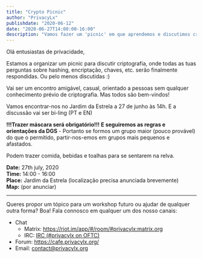```yaml
---
title: "Crypto Picnic"
author: "PrivacyLx"
publishdate: "2020-06-12"
date: "2020-06-27T14:00:00-16:00"
description: "Vamos fazer um 'picnic' em que aprendemos e discutimos criptografia."
---
```


Olá entusiastas de privacidade,

Estamos a organizar um picnic para discutir criptografia, onde todas
as tuas perguntas sobre hashing, encriptação, chaves, etc. serão
finalmente respondidas. Ou pelo menos discutidas :) 

Vai ser um encontro amigável, casual, orientado a pessoas sem qualquer
conhecimento  prévio de criptografia. Mas todos são bem-vindos!

Vamos encontrar-nos no Jardim da Estrela a 27 de junho às 14h. E a
discussão vai ser bi-ling (PT e EN)

**!!!Trazer máscara será obrigatório!!!** **E seguiremos as regras e
orientações da DGS** - Portanto se formos um grupo maior (pouco
provável) do que o permitido, partir-nos-emos em grupos mais pequenos
e afastados.

Podem trazer comida, bebidas e toalhas para se sentarem na relva.


**Date:** 27th july, 2020 \
**Time:** 14:00 - 16:00 \
**Place:** Jardim da Estrela (localização precisa anunciada brevemente) \
**Map:** (por anunciar)

---

Queres propor um tópico para um workshop futuro ou ajudar de qualquer outra forma? Boa!
Fala connosco em qualquer um dos nosso canais:

- Chat
  - Matrix: https://riot.im/app/#/room/#privacylx:matrix.org
  - IRC: [IRC (#privacylx on OFTC)](https://webchat.oftc.net/?channels=privacylx)
- Forum: https://cafe.privacylx.org/
- Email: contact@privacylx.org
